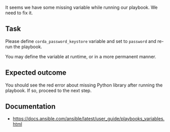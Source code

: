 It seems we have some missing variable while running our playbook. We need to fix it.

## Task

Please define `corda_password_keystore` variable and set to `password` and re-run the playbook.

You may define the variable at runtime, or in a more permanent manner.

## Expected outcome

You should see the red error about missing Python library after running the playbook. If so, proceed to the next step.

## Documentation

- <https://docs.ansible.com/ansible/latest/user_guide/playbooks_variables.html>
